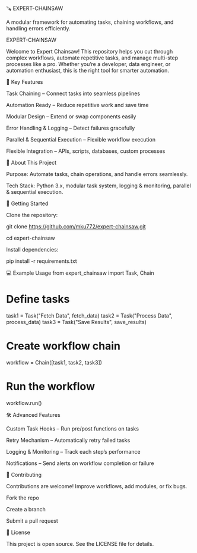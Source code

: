 🪚 EXPERT-CHAINSAW

A modular framework for automating tasks, chaining workflows, and handling errors efficiently.

EXPERT-CHAINSAW

Welcome to Expert Chainsaw!
This repository helps you cut through complex workflows, automate repetitive tasks, and manage multi-step processes like a pro. Whether you’re a developer, data engineer, or automation enthusiast, this is the right tool for smarter automation.

🌟 Key Features

Task Chaining – Connect tasks into seamless pipelines

Automation Ready – Reduce repetitive work and save time

Modular Design – Extend or swap components easily

Error Handling & Logging – Detect failures gracefully

Parallel & Sequential Execution – Flexible workflow execution

Flexible Integration – APIs, scripts, databases, custom processes

🚀 About This Project

Purpose:
Automate tasks, chain operations, and handle errors seamlessly.

Tech Stack:
Python 3.x, modular task system, logging & monitoring, parallel & sequential execution.

📂 Getting Started

Clone the repository:

git clone https://github.com/mku772/expert-chainsaw.git

cd expert-chainsaw


Install dependencies:

pip install -r requirements.txt

💻 Example Usage
from expert_chainsaw import Task, Chain

# Define tasks
task1 = Task("Fetch Data", fetch_data)
task2 = Task("Process Data", process_data)
task3 = Task("Save Results", save_results)

# Create workflow chain
workflow = Chain([task1, task2, task3])

# Run the workflow
workflow.run()

🛠 Advanced Features

Custom Task Hooks – Run pre/post functions on tasks

Retry Mechanism – Automatically retry failed tasks

Logging & Monitoring – Track each step’s performance

Notifications – Send alerts on workflow completion or failure

🤝 Contributing

Contributions are welcome! Improve workflows, add modules, or fix bugs.

Fork the repo

Create a branch

Submit a pull request

📄 License

This project is open source. See the LICENSE file for details.

